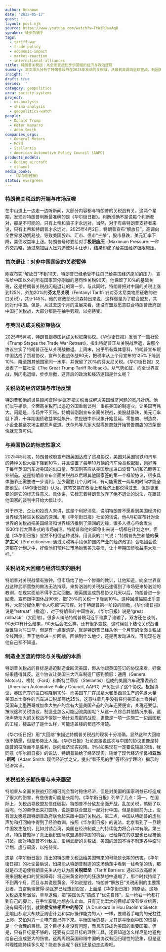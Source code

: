 ```yaml
---
author: Unknown
date: '2025-05-17'
guest: ''
layout: post.njk
source: https://www.youtube.com/watch?v=TtWiRJsaAq8
speaker: 徒步的騎手
tags:
  - tariff-war
  - trade-policy
  - economic-impact
  - market-reaction
  - international-alliances
title: 特朗普关税战：从全面宣战到步步回缩的经济与政治逻辑
summary: 本文深入分析了特朗普政府在2025年发动的关税战，从最初高调向全球宣战，到因美国经济承受巨大压力而步步后撤，最终与英国和中国达成贸易协议，大幅回缩关税。文章引用《华尔街日报》的观点，揭示了市场对关税政策的强烈负面反应，以及特朗普政府在经济现实面前的被迫妥协。文中探讨了关税战对美国制造业回流的适得其反效果，以及对国际盟友信任和国家利益造成的长期伤害，指出这场战役更像是一场缺乏周密计划的“一边施工一边画图纸”的工程。
insight: ''
draft: true
series: ''
category: geopolitics
area: society-systems
project:
  - us-analysis
  - china-analysis
  - geopolitics-watch
people:
  - Donald Trump
  - Peter Navarro
  - Adam Smith
companies_orgs:
  - General Motors
  - Ford
  - Stellantis
  - American Automotive Policy Council (AAPC)
products_models:
  - Boeing aircraft
  - ethanol
media_books:
  - 《华尔街日报》
status: evergreen
---
```


### 特朗普关税战的开端与市场反噬

在中山道上一边走一边听新闻，大部分内容都与特朗普的关税战有关。这两个星期，发现对特朗普判断最准确的是《华尔街日报》。判断准确不是说每个判断都对，那是不可能的，只有上帝和骗子才永远对。当然，对于有些特朗普支持者来说，只有上帝和特朗普才永远对。2025年4月2日，特朗普宣布“解放日”，高调向全世界发动贸易战，导致美国股市、汇市、债市“三杀”，股市暴跌，美元汇率下降，美债收益率上涨。特朗普号称要给对手**极限施压**（Maximum Pressure: 一种外交策略，通过施加巨大压力迫使对手让步），结果却成了给美国经济极限施压。

### 首次退让：对非中国国家的关税暂停

刚宣布完“解放日”不到10天，特朗普已经承受不住自己给美国经济施加的压力，宣布给中国以外的所有国家暂停刚加的惩罚性关税90天。他保留了10%的基础关税，这是特朗普关税战闪电退让的第一步。与此同时，特朗普把对中国的关税上涨到125%，外加20%的**芬太尼关税**（Fentanyl Tariff: 针对芬太尼类物质征收的进口关税），共计145%。他的财政部长贝森特出来说，这样做是为了联合盟友，共同对付中国。但是，从过去这个月的进展来看，还没有盟友愿意联合特朗普政府跟中国打关税战，大部分都是在袖手旁观，以拖待变。

### 与英国达成关税框架协议

2025年5月初，特朗普跟英国达成关税框架协议。《华尔街日报》发表了一篇社论《Trump Stages the Trade War Retreat》，指出特朗普正从关税战后退，说那个协议坐实了特朗普正在从关税战撤退。上周末，出乎所有媒体意料，特朗普宣布跟中国达成了贸易协议，宣布关税战休战90天，把税率从上个月宣布的125%下降到10%，降至跟其他国家同一水平，并保留了20%的芬太尼关税。《华尔街日报》又发表了一篇社论《The Great Trump Tariff Rollback》。从气势如虹，向全世界宣战，到闪电退缩，步步后撤，这背后的政治和经济逻辑是什么呢？

### 关税战的经济逻辑与市场反馈

特朗普和他的贸易顾问彼得·纳瓦罗把关税当成解决美国经济问题的灵丹妙药。他们似乎相信，全面高关税可以逼迫外国重新谈判，重振美国的制造业，让美国再伟大。问题是，市场并不买账。特朗普刚刚宣布全面关税战，美股就暴跌，美元汇率就下滑，十年期国债收益率就飙升，供应链中断现象开始蔓延。零售商、制造商、小企业甚至农场主都怨声载道。沃尔玛等几家大型零售商就开始警告商店的货架很快就无货可供。

### 与英国协议的标志性意义

2025年5月初，特朗普政府宣布跟英国达成了贸易协议，美国对英国钢铁和汽车的特种关税大幅下降到10%，并且设置了每年10万辆的汽车免高税配额，刚好等于每年英国汽车对美国的出口量。英国则答应从美国增加进口波音飞机和乙醇等工业制品。这是特朗普宣布全面关税战以后跟其他国家签的第一个框架协议，很多具体细节还需要进一步谈判，至少需要几个月时间，有可能需要一两年的时间才能全部谈妥。《华尔街日报》认为，这笔交易在政治上和经济上都说得过去，但是更重要的是它的标志性意义。具体讲，它标志着特朗普放弃了绝不退让的说法，在跟其他国家的谈判中开始大幅让步。

对于市场、企业和投资人来讲，这是个利好消息，说明特朗普不愿看到美国经济和世界经济掉进关税战的深渊。用《华尔街日报》社论的话说，他4月初宣布针对全世界的关税战把美国经济和世界经济推到了深渊的边缘，很多人担心将会发生1930年代大萧条式的市场崩溃。特朗普和他的幕僚出来说一切都在计划之中，但是《华尔街日报》显然不相信这种说辞，用讥讽的口气说：“特朗普先生和他的**保护主义**（Protectionism: 通过关税等手段保护国内产业的经济政策）合唱团会说这都在计划之中，好像他们预料过市场抛售美元美债，让十年期国债收益率大涨一样。”

### 关税战的大回缩与经济现实的胜利

特朗普对关税战情有独钟，但市场给了他一个惨重的教训，让他知道，向全世界宣战这种武断蛮憨的做法无法持续。来势汹汹的关税战迅速得到了市场更来势汹汹的教训，在现实面前不得不主动回撤。跟英国达成贸易协议几天以后，特朗普进一步回撤，宣布跟中国休战90天，把125%的关税一下降到10%。这种回撤幅度出乎意料，大部分媒体用“令人吃惊”来形容。对于特朗普第一阶段的回撤，《华尔街日报》说是“retreat”（撤退），对于特朗普的中国协议，《华尔日报》说是“great rollback”（大回缩）。很多人纠结特朗普跟习近平谁赢了谁输了。双方还在谈判，90天中有什么结果，90天后会怎么样，还有很多变数，这时候就下结论关税战谁赢谁输为时过早。但是有一点很清楚，就是特朗普已经从他一个月前的全面关税战全线回缩。至于他会进一步回缩，回缩到什么地步，还是再发动进攻，可能现在连他自己都不知道。

### 制造业回流的悖论与关税战的本质

特朗普关税战的目标是逼迫制造业回流美国，但从他跟英国签订的协议来看，好像结果适得其反。这个协议让美国三大汽车制造厂感到愤怒：通用（General Motors）、福特（Ford）和斯特兰蒂斯（Stellantis）组成的美国汽车政策委员会（American Automotive Policy Council, AAPC）严厉批评了这个协议。根据协议，英国汽车的进口税降到10%，而美国车厂在加拿大和墨西哥生产的包含大量美国本土零件的汽车进口税却高达25%。这意味着几乎没有任何美国本土零件的英国车比墨西哥或加拿大生产的含有大量美国产品的汽车还要便宜，关税还要低。按照这种关税协议，制造业怎么可能回流美国呢？从这一点综合其他情况来看，这场声势浩大的关税战不像是一场计划周密的战役，更像是一项一边施工一边画图纸的工程，楼盖好了是什么样，可能连盖楼的都还不清楚。

《华尔街日报》用“大回缩”来描述特朗普关税战的现状十分准确。显然这种大回缩很不情愿，但是形势比人强。《华尔日报》社论直接说这次与中国的协议更像是特朗普的投降而不是胜利，是向经济现实投降。所以如果现在一定要说输赢的话，我同意《华尔街日报》的说法，特朗普输给了经济现实，输给了现代经济学鼻祖**亚当·斯密**（Adam Smith: 现代经济学之父，提出“看不见的手”等经济学理论）揭示的经济常识。

### 关税战的长期伤害与未来展望

特朗普从全面关税战打回缩可能会暂时稳住经济，但是对美国的国家利益已经造成了很大的伤害，有些伤害可能是长期的。《华尔街日报》列举了几点：第一，在国际上，关税战导致盟友信任破裂。特朗普不分敌友全面开战，乱加关税，搞砸了以后呢，他的幕僚出来打圆场，说是要联合盟友一起对付中国。但是到目前为止，没有盟友愿意跟特朗普政府联合起来跟中国打关税战。第二点，中国从特朗普的虚张声势和打回缩中得到了经验教训。按照《华尔街日报》的说法，北京看到了一旦跟中国发生危机，比如封锁台湾，美国在经济制裁上的持续能力将会非常有限。第三点，特朗普毁掉了真正组织国际联盟遏制中国的机会，已经存在的联盟也已经被他打破。面对特朗普不分敌友、蛮横武断的关税战，美国的盟国不得不制定各种临时计划，虚与周旋，以拖待变。

这是《华尔街日报》指出的特朗普关税战给美国带来的可能是长期的伤害。《华尔街日报》的社论最后说，如果能从特朗普制造的这场动荡中看到一线希望的话，那就是市场迫使特朗普先生从他认为高**关税壁垒**（Tariff Barriers: 通过征收高额关税来限制进口的贸易障碍）将迎来黄金时代的狂热梦想中退缩了，那个时代持续了不到两个月，而且与其说是黄金，不如说是钱。特朗普“解放日”关税闹剧的主要策划者，白宫助理彼得·纳瓦罗已经遭到否定，上面是《华尔街日报》的原话。这场关税战来势汹汹，草草退缩，把“美国优先”搞成了“优先自残”，左一枪右一枪都打到自己的脚上，在手忙脚乱地想办法止血。只有无比宏大的目标却没有专业统筹，没有周密计划，就跟**侯宝林相声中的醉汉**（A Drunkard in Hou Baolin's Sketch: 比喻目标宏大却缺乏周密计划和实际操作能力的人）一样，要顺着手电筒的光柱往上爬，又怕对方一关电门自己摔下来。平衡国际贸易，尤其是平衡跟中国的贸易，是一个合理的目标。这个目标本身没有问题，而且应该成为美国的重要国策。但是，只有目标是不够的，还要有实现目标的理性工具，还要知道怎么样尽量地避免给自己造成更大的伤害。这两周跟英国和跟中国的协议有回归理性的迹象，但是这种理性能持续多久呢？能走多远呢？我们还是边走边看吧。